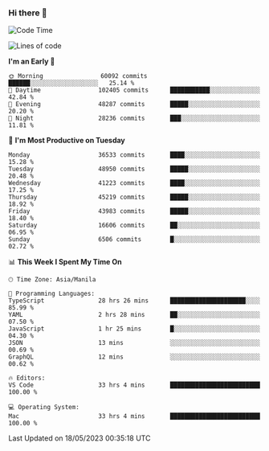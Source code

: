 ### Hi there 👋

<!--START_SECTION:waka-->
![Code Time](http://img.shields.io/badge/Code%20Time-3%2C960%20hrs%2048%20mins-blue)

![Lines of code](https://img.shields.io/badge/From%20Hello%20World%20I%27ve%20Written-99.1%20million%20lines%20of%20code-blue)

**I'm an Early 🐤** 

```text
🌞 Morning                60092 commits       ██████░░░░░░░░░░░░░░░░░░░   25.14 % 
🌆 Daytime                102405 commits      ███████████░░░░░░░░░░░░░░   42.84 % 
🌃 Evening                48287 commits       █████░░░░░░░░░░░░░░░░░░░░   20.20 % 
🌙 Night                  28236 commits       ███░░░░░░░░░░░░░░░░░░░░░░   11.81 % 
```
📅 **I'm Most Productive on Tuesday** 

```text
Monday                   36533 commits       ████░░░░░░░░░░░░░░░░░░░░░   15.28 % 
Tuesday                  48950 commits       █████░░░░░░░░░░░░░░░░░░░░   20.48 % 
Wednesday                41223 commits       ████░░░░░░░░░░░░░░░░░░░░░   17.25 % 
Thursday                 45219 commits       █████░░░░░░░░░░░░░░░░░░░░   18.92 % 
Friday                   43983 commits       █████░░░░░░░░░░░░░░░░░░░░   18.40 % 
Saturday                 16606 commits       ██░░░░░░░░░░░░░░░░░░░░░░░   06.95 % 
Sunday                   6506 commits        █░░░░░░░░░░░░░░░░░░░░░░░░   02.72 % 
```


📊 **This Week I Spent My Time On** 

```text
🕑︎ Time Zone: Asia/Manila

💬 Programming Languages: 
TypeScript               28 hrs 26 mins      █████████████████████░░░░   85.99 % 
YAML                     2 hrs 28 mins       ██░░░░░░░░░░░░░░░░░░░░░░░   07.50 % 
JavaScript               1 hr 25 mins        █░░░░░░░░░░░░░░░░░░░░░░░░   04.30 % 
JSON                     13 mins             ░░░░░░░░░░░░░░░░░░░░░░░░░   00.69 % 
GraphQL                  12 mins             ░░░░░░░░░░░░░░░░░░░░░░░░░   00.62 % 

🔥 Editors: 
VS Code                  33 hrs 4 mins       █████████████████████████   100.00 % 

💻 Operating System: 
Mac                      33 hrs 4 mins       █████████████████████████   100.00 % 
```


 Last Updated on 18/05/2023 00:35:18 UTC
<!--END_SECTION:waka-->


<!--
**rad182/rad182** is a ✨ _special_ ✨ repository because its `README.md` (this file) appears on your GitHub profile.

Here are some ideas to get you started:

- 🔭 I’m currently working on ...
- 🌱 I’m currently learning ...
- 👯 I’m looking to collaborate on ...
- 🤔 I’m looking for help with ...
- 💬 Ask me about ...
- 📫 How to reach me: ...
- 😄 Pronouns: ...
- ⚡ Fun fact: ...
-->
